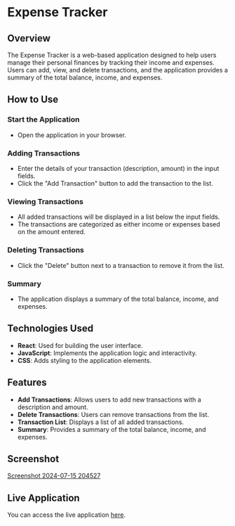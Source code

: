 # Expense Tracker

## Overview
The Expense Tracker is a web-based application designed to help users manage their personal finances by tracking their income and expenses. Users can add, view, and delete transactions, and the application provides a summary of the total balance, income, and expenses.

## How to Use

### Start the Application
- Open the application in your browser.

### Adding Transactions
- Enter the details of your transaction (description, amount) in the input fields.
- Click the "Add Transaction" button to add the transaction to the list.

### Viewing Transactions
- All added transactions will be displayed in a list below the input fields.
- The transactions are categorized as either income or expenses based on the amount entered.

### Deleting Transactions
- Click the "Delete" button next to a transaction to remove it from the list.

### Summary
- The application displays a summary of the total balance, income, and expenses.

## Technologies Used
- **React**: Used for building the user interface.
- **JavaScript**: Implements the application logic and interactivity.
- **CSS**: Adds styling to the application elements.

## Features
- **Add Transactions**: Allows users to add new transactions with a description and amount.
- **Delete Transactions**: Users can remove transactions from the list.
- **Transaction List**: Displays a list of all added transactions.
- **Summary**: Provides a summary of the total balance, income, and expenses.

## Screenshot
[Screenshot 2024-07-15 204527](https://github.com/user-attachments/assets/08b22fbe-ba5d-46f1-8a41-f7bb980e8e4c)

## Live Application
You can access the live application [here](https://KUNALCHOURE.github.io/EXPENSE-TRACKER).



